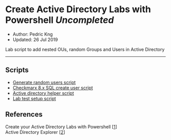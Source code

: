 # Create Active Directory Labs with Powershell *Uncompleted*
* Author:   Pedric Kng  
* Updated:  26 Jul 2019

Lab script to add nested OUs, random Groups and Users in Active Directory

***

## Scripts
- [Generate random users script](utils.ps1)
- [Checkmarx 8.x SQL create user script](utils-cx.ps1)
- [Active directory helper script](utils-ad.ps1)
- [Lab test setup script](MyLab.ps1)

## References
Create your Active Directory Labs with Powershell [[1]]  
Active Directory Explorer [[2]]  
 
[1]: https://jm2k69.github.io/2018-10-22-Active-Directory-PowerShell/#2--create-active-directory-forest "Create your Active Directory Labs with Powershell"  
[2]: https://docs.microsoft.com/en-us/sysinternals/downloads/adexplorer "Active Directory Explorer"  

